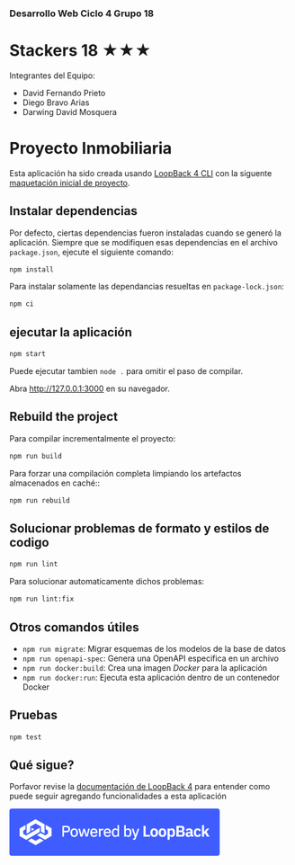 ### Desarrollo Web Ciclo 4 Grupo 18
# Stackers 18 ★★★

Integrantes del Equipo:
* David Fernando Prieto
* Diego Bravo Arias
* Darwing David Mosquera

# Proyecto Inmobiliaria

Esta aplicación ha sido creada usando [LoopBack 4 CLI](https://loopback.io/doc/en/lb4/Command-line-interface.html) con la siguente
[maquetación inicial de proyecto](https://loopback.io/doc/en/lb4/Loopback-application-layout.html).

## Instalar dependencias

Por defecto, ciertas dependencias fueron instaladas cuando se generó la aplicación.
Siempre que se modifiquen esas dependencias en el archivo `package.json`, ejecute el siguiente comando:

```sh
npm install
```

Para instalar solamente las dependancias resueltas en `package-lock.json`:

```sh
npm ci
```

## ejecutar la aplicación

```sh
npm start
```

Puede ejecutar tambien `node .` para omitir el paso de compilar.

Abra http://127.0.0.1:3000 en su navegador.

## Rebuild the project

Para compilar incrementalmente el proyecto:

```sh
npm run build
```

Para forzar una compilación completa limpiando los artefactos almacenados en caché::

```sh
npm run rebuild
```

## Solucionar problemas de formato y estilos de codigo

```sh
npm run lint
```

Para solucionar automaticamente dichos problemas:

```sh
npm run lint:fix
```

## Otros comandos útiles

- `npm run migrate`: Migrar esquemas de los modelos de la base de datos
- `npm run openapi-spec`: Genera una OpenAPI especifica en un archivo
- `npm run docker:build`: Crea una imagen _Docker_ para la aplicación
- `npm run docker:run`: Ejecuta esta aplicación dentro de un contenedor Docker 

## Pruebas

```sh
npm test
```

## Qué sigue?

Porfavor revise la [documentación de LoopBack 4](https://loopback.io/doc/en/lb4/) para entender como puede seguir agregando funcionalidades a esta aplicación

[![LoopBack](https://github.com/loopbackio/loopback-next/raw/master/docs/site/imgs/branding/Powered-by-LoopBack-Badge-(blue)-@2x.png)](http://loopback.io/)
